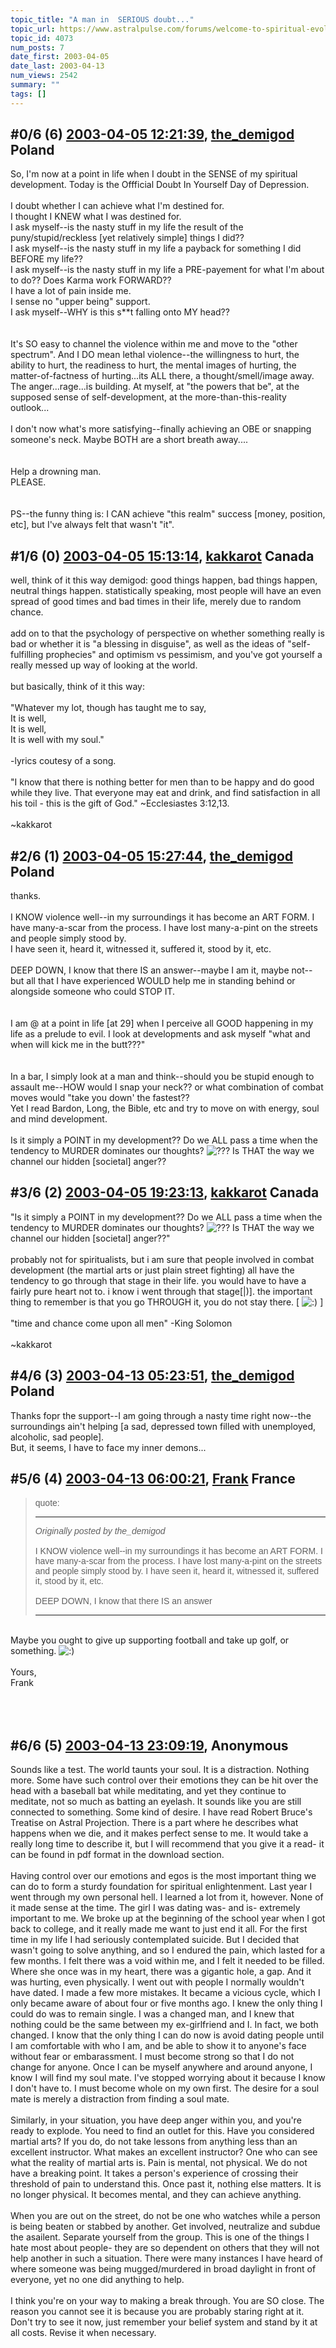 ```yaml
---
topic_title: "A man in  SERIOUS doubt..."
topic_url: https://www.astralpulse.com/forums/welcome-to-spiritual-evolution!/a-man-in-serious-doubt
topic_id: 4073
num_posts: 7
date_first: 2003-04-05
date_last: 2003-04-13
num_views: 2542
summary: ""
tags: []
---
```


## \#0/6 (6) [2003-04-05 12:21:39](https://www.astralpulse.com/forums/index.php?msg=119785), [the_demigod](https://www.astralpulse.com/forums/profile/?u=1479) Poland ##
<section>
So, I'm now at a point in life when I doubt in the SENSE of my spiritual development. Today is the Offficial Doubt In Yourself Day of Depression.
<br>
<br>
I doubt whether I can achieve what I'm destined for.
<br>
I thought I KNEW what I was destined for.
<br>
I ask myself--is the nasty stuff in my life the result of the puny/stupid/reckless [yet relatively simple] things I did??
<br>
I ask myself--is the nasty stuff in my life a payback for something I did BEFORE my life??
<br>
I ask myself--is the nasty stuff in my life a PRE-payement for what I'm about to do?? Does Karma work FORWARD??
<br>
I have a lot of pain inside me.
<br>
I sense no "upper being" support.
<br>
I ask myself--WHY is this s**t falling onto MY head??
<br>
<br>
<br>
It's SO easy to channel the violence within me and move to the "other spectrum". And I DO mean lethal violence--the willingness to hurt, the ability to hurt, the readiness to hurt, the mental images of hurting, the matter-of-factness of hurting...its ALL there, a thought/smell/image away.
<br>
The anger...rage...is building. At myself, at "the powers that be", at the supposed sense of self-development, at the more-than-this-reality outlook...
<br>
<br>
I don't now what's more satisfying--finally achieving an OBE or snapping someone's neck. Maybe BOTH are a short breath away....
<br>
<br>
<br>
Help a drowning man.
<br>
PLEASE.
<br>
<br>
<br>
PS--the funny thing is: I CAN achieve "this realm" success [money, position, etc], but I've always felt that wasn't "it".
</section>

## \#1/6 (0) [2003-04-05 15:13:14](https://www.astralpulse.com/forums/index.php?msg=27124), [kakkarot](https://www.astralpulse.com/forums/profile/?u=541) Canada ##
<section>
well, think of it this way demigod: good things happen, bad things happen, neutral things happen. statistically speaking, most people will have an even spread of good times and bad times in their life, merely due to random chance.
<br>
<br>
add on to that the psychology of perspective on whether something really is bad or whether it is "a blessing in disguise", as well as the ideas of "self-fulfilling prophecies" and optimism vs pessimism, and you've got yourself a really messed up way of looking at the world.
<br>
<br>
but basically, think of it this way:
<br>
<br>
"Whatever my lot, though has taught me to say,
<br>
It is well,
<br>
It is well,
<br>
It is well with my soul."
<br>
<br>
-lyrics coutesy of a song.
<br>
<br>
"I know that there is nothing better for men than to be happy and do good while they live. That everyone may eat and drink, and find satisfaction in all his toil - this is the gift of God." ~Ecclesiastes 3:12,13.
<br>
<br>
~kakkarot
</section>

## \#2/6 (1) [2003-04-05 15:27:44](https://www.astralpulse.com/forums/index.php?msg=27126), [the_demigod](https://www.astralpulse.com/forums/profile/?u=1479) Poland ##
<section>
thanks.
<br>
<br>
I KNOW violence well--in my surroundings it has become an ART FORM. I have many-a-scar from the process. I have lost many-a-pint on the streets and people simply stood by.
<br>
I have seen it, heard it, witnessed it, suffered it, stood by it, etc.
<br>
<br>
DEEP DOWN, I know that there IS an answer--maybe I am it, maybe not--but all that I have experienced WOULD help me in standing behind or alongside someone who could STOP IT.
<br>
<br>
<br>
I am @ at a point in life [at 29] when I perceive all GOOD happening in my life as a prelude to evil. I look at developments and ask myself "what and when will kick me in the butt???"
<br>
<br>
<br>
In a bar, I simply look at a man and think--should you be stupid enough to assault me--HOW would I snap your neck?? or what combination of combat moves would "take you down' the fastest??
<br>
Yet I read Bardon, Long, the Bible, etc and try to move on with energy, soul and mind development.
<br>
<br>
Is it simply a POINT in my development?? Do we ALL pass a time when the tendency to MURDER dominates our thoughts?
<img alt="???" class="smiley" src="https://www.astralpulse.com/forums/Smileys/fugue/huh.png" title="Huh"/>
Is THAT the way we channel our hidden [societal] anger??
</section>

## \#3/6 (2) [2003-04-05 19:23:13](https://www.astralpulse.com/forums/index.php?msg=27138), [kakkarot](https://www.astralpulse.com/forums/profile/?u=541) Canada ##
<section>
"Is it simply a POINT in my development?? Do we ALL pass a time when the tendency to MURDER dominates our thoughts?
<img alt="???" class="smiley" src="https://www.astralpulse.com/forums/Smileys/fugue/huh.png" title="Huh"/>
Is THAT the way we channel our hidden [societal] anger??"
<br>
<br>
probably not for spiritualists, but i am sure that people involved in combat development (the martial arts or just plain street fighting) all have the tendency to go through that stage in their life. you would have to have a fairly pure heart not to. i know i went through that stage[|)]. the important thing to remember is that you go THROUGH it, you do not stay there. [
<img alt=":)" class="smiley" src="https://www.astralpulse.com/forums/Smileys/fugue/smiley.png" title="Smiley"/>
]
<br>
<br>
"time and chance come upon all men" -King Solomon
<br>
<br>
~kakkarot
</section>

## \#4/6 (3) [2003-04-13 05:23:51](https://www.astralpulse.com/forums/index.php?msg=27896), [the_demigod](https://www.astralpulse.com/forums/profile/?u=1479) Poland ##
<section>
Thanks fopr the support--I am going through a nasty time right now--the surroundings ain't helping [a sad, depressed town filled with unemployed, alcoholic, sad people].
<br>
But, it seems, I have to face my inner demons...
</section>

## \#5/6 (4) [2003-04-13 06:00:21](https://www.astralpulse.com/forums/index.php?msg=27897), [Frank](https://www.astralpulse.com/forums/profile/?u=359) France ##
<section>
<blockquote id='"quote"'>
 <font face='"Arial"' id='"quote"' size='"1"'>
  quote:
  <hr height='"1"' id='"quote"' noshade=""/>
  <i>
   Originally posted by the_demigod
  </i>
  <br>
  <br>
  I KNOW violence well--in my surroundings it has become an ART FORM. I have many-a-scar from the process. I have lost many-a-pint on the streets and people simply stood by. I have seen it, heard it, witnessed it, suffered it, stood by it, etc.
  <br>
  <br>
  DEEP DOWN, I know that there IS an answer
  <hr height='"1"' id='"quote"' noshade=""/>
 </font>
</blockquote>
<br>
Maybe you ought to give up supporting football and take up golf, or something.
<img alt=":)" class="smiley" src="https://www.astralpulse.com/forums/Smileys/fugue/smiley.png" title="Smiley"/>
<br>
<br>
Yours,
<br>
Frank
<br>
<br>
<br>
<br>
</section>

## \#6/6 (5) [2003-04-13 23:09:19](https://www.astralpulse.com/forums/index.php?msg=27944), Anonymous  ##
<section>
Sounds like a test. The world taunts your soul. It is a distraction. Nothing more. Some have such control over their emotions they can be hit over the head with a baseball bat while meditating, and yet they continue to meditate, not so much as batting an eyelash. It sounds like you are still connected to something. Some kind of desire. I have read Robert Bruce's Treatise on Astral Projection. There is a part where he describes what happens when we die, and it makes perfect sense to me. It would take a really long time to describe it, but I will recommend that you give it a read- it can be found in pdf format in the download section.
<br>
<br>
Having control over our emotions and egos is the most important thing we can do to form a sturdy foundation for spiritual enlightenment. Last year I went through my own personal hell. I learned a lot from it, however. None of it made sense at the time. The girl I was dating was- and is- extremely important to me. We broke up at the beginning of the school year when I got back to college, and it really made me want to just end it all. For the first time in my life I had seriously contemplated suicide. But I decided that wasn't going to solve anything, and so I endured the pain, which lasted for a few months. I felt there was a void within me, and I felt it needed to be filled. Where she once was in my heart, there was a gigantic hole, a gap. And it was hurting, even physically. I went out with people I normally wouldn't have dated. I made a few more mistakes. It became a vicious cycle, which I only became aware of about four or five months ago. I knew the only thing I could do was to remain single. I was a changed man, and I knew that nothing could be the same between my ex-girlfriend and I. In fact, we both changed. I know that the only thing I can do now is avoid dating people until I am comfortable with who I am, and be able to show it to anyone's face without fear or embarassment. I must become strong so that I do not change for anyone. Once I can be myself anywhere and around anyone, I know I will find my soul mate. I've stopped worrying about it because I know I don't have to. I must become whole on my own first. The desire for a soul mate is merely a distraction from finding a soul mate.
<br>
<br>
Similarly, in your situation, you have deep anger within you, and you're ready to explode. You need to find an outlet for this. Have you considered martial arts? If you do, do not take lessons from anything less than an excellent instructor. What makes an excellent instructor? One who can see what the reality of martial arts is. Pain is mental, not physical. We do not have a breaking point. It takes a person's experience of crossing their threshold of pain to understand this. Once past it, nothing else matters. It is no longer physical. It becomes mental, and they can achieve anything.
<br>
<br>
When you are out on the street, do not be one who watches while a person is being beaten or stabbed by another. Get involved, neutralize and subdue the asailent. Separate yourself from the group. This is one of the things I hate most about people- they are so dependent on others that they will not help another in such a situation. There were many instances I have heard of where someone was being mugged/murdered in broad daylight in front of everyone, yet no one did anything to help.
<br>
<br>
I think you're on your way to making a break through. You are SO close. The reason you cannot see it is because you are probably staring right at it. Don't try to see it now, just remember your belief system and stand by it at all costs. Revise it when necessary.
</section>